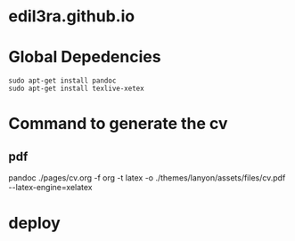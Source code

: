 # edil3ra.github.io

# Global Depedencies
	sudo apt-get install pandoc
	sudo apt-get install texlive-xetex

# Command to generate the cv
## pdf
   pandoc ./pages/cv.org -f org -t latex -o ./themes/lanyon/assets/files/cv.pdf --latex-engine=xelatex

# deploy
	
